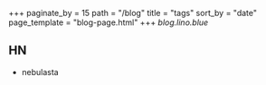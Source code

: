 +++
paginate_by = 15
path = "/blog"
title = "tags"
sort_by = "date"
page_template = "blog-page.html"
+++
*blog.lino.blue*
## HN
- nebulasta